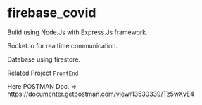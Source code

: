 # firebase_covid

Build using Node.Js with Express.Js framework.

Socket.io for realtime communication.

Database using firestore.

Related Project [`FrontEnd`](https://github.com/ariefw96/Covid_19)

Here POSTMAN Doc. => https://documenter.getpostman.com/view/13530339/Tz5wXvE4
